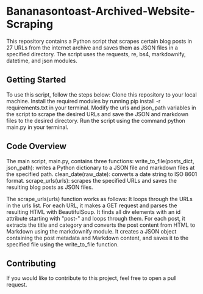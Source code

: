 # Bananasontoast-Archived-Website-Scraping
This repository contains a Python script that scrapes certain blog posts in 27 URLs from the internet archive and saves them as JSON files in a specified directory. The script uses the requests, re, bs4, markdownify, datetime, and json modules.

## Getting Started
To use this script, follow the steps below:
Clone this repository to your local machine.
Install the required modules by running pip install -r requirements.txt in your terminal.
Modify the urls and json_path variables in the script to scrape the desired URLs and save the JSON and markdown files to the desired directory.
Run the script using the command python main.py in your terminal.

## Code Overview
The main script, main.py, contains three functions:
write_to_file(posts_dict, json_path): writes a Python dictionary to a JSON file and markdown files at the specified path.
clean_date(raw_date): converts a date string to ISO 8601 format.
scrape_urls(urls): scrapes the specified URLs and saves the resulting blog posts as JSON files.

The scrape_urls(urls) function works as follows:
It loops through the URLs in the urls list.
For each URL, it makes a GET request and parses the resulting HTML with BeautifulSoup.
It finds all div elements with an id attribute starting with "post-" and loops through them.
For each post, it extracts the title and category and converts the post content from HTML to Markdown using the markdownify module.
It creates a JSON object containing the post metadata and Markdown content, and saves it to the specified file using the write_to_file function.

## Contributing
If you would like to contribute to this project, feel free to open a pull request.
